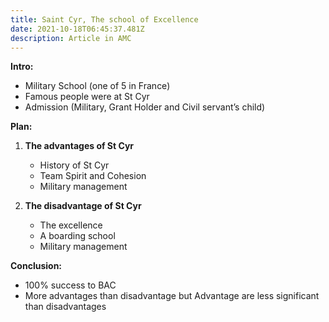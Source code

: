 ```yaml
---
title: Saint Cyr, The school of Excellence
date: 2021-10-18T06:45:37.481Z
description: Article in AMC
---
```

**Intro:**

* Military School (one of 5 in France)
* Famous people were at St Cyr
* Admission (Military, Grant Holder and Civil servant’s child)

**Plan:**

1. **The advantages of St Cyr**

   * History of St Cyr
   * Team Spirit and Cohesion
   * Military management
2. **The disadvantage of St Cyr**

   * The excellence
   * A boarding school
   * Military management

**Conclusion:**

* 100% success to BAC
* More advantages than disadvantage but Advantage are less significant than disadvantages